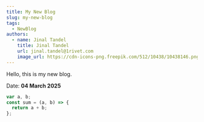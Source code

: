 ```yaml
---
title: My New Blog
slug: my-new-blog
tags:
  - NewBlog
authors:
  - name: Jinal Tandel
    title: Jinal Tandel
    url: jinal.tandel@1rivet.com
    image_url: https://cdn-icons-png.freepik.com/512/10438/10438146.png
---
```

Hello, this is my new blog.

Date: **04 March 2025**

```javascript
var a, b;
const sum = (a, b) => {
  return a + b;
};
```
